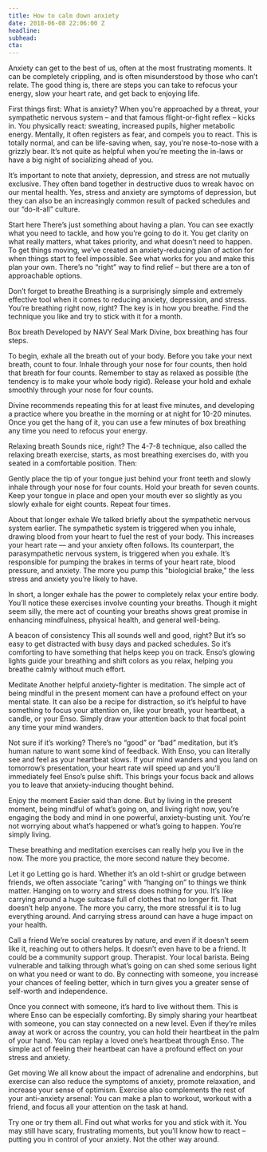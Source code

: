 ```yaml
---
title: How to calm down anxiety
date: 2018-06-08 22:06:00 Z
headline: 
subhead: 
cta: 
---
```


Anxiety can get to the best of us, often at the most frustrating moments. It can be completely crippling, and is often misunderstood by those who can’t relate. The good thing is, there are steps you can take to refocus your energy, slow your heart rate, and get back to enjoying life.

First things first: What is anxiety?
When you're approached by a threat, your sympathetic nervous system – and that famous flight-or-fight reflex – kicks in. You physically react: sweating, increased pupils, higher metabolic energy. Mentally, it often registers as fear, and compels you to react. This is totally normal, and can be life-saving when, say, you're nose-to-nose with a grizzly bear. It’s not quite as helpful when you’re meeting the in-laws or have a big night of socializing ahead of you.

It’s important to note that anxiety, depression, and stress are not mutually exclusive. They often band together in destructive duos to wreak havoc on our mental health. Yes, stress and anxiety are symptoms of depression, but they can also be an increasingly common result of packed schedules and our “do-it-all” culture.

Start here
There’s just something about having a plan. You can see exactly what you need to tackle, and how you’re going to do it. You get clarity on what really matters, what takes priority, and what doesn’t need to happen. To get things moving, we’ve created an anxiety-reducing plan of action for when things start to feel impossible. See what works for you and make this plan your own. There’s no “right” way to find relief – but there are a ton of approachable options.

Don’t forget to breathe
Breathing is a surprisingly simple and extremely effective tool when it comes to reducing anxiety, depression, and stress. You’re breathing right now, right? The key is in how you breathe. Find the technique you like and try to stick with it for a month. 

Box breath
Developed by NAVY Seal Mark Divine, box breathing has four steps. 

To begin, exhale all the breath out of your body. 
Before you take your next breath, count to four. 
Inhale through your nose for four counts, then hold that breath for four counts. Remember to stay as relaxed as possible (the tendency is to make your whole body rigid). 
Release your hold and exhale smoothly through your nose for four counts.

Divine recommends repeating this for at least five minutes, and developing a practice where you breathe in the morning or at night for 10-20 minutes. Once you get the hang of it, you can use a few minutes of box breathing any time you need to refocus your energy. 

Relaxing breath
Sounds nice, right? The 4-7-8 technique, also called the relaxing breath exercise, starts, as most breathing exercises do, with you seated in a comfortable position. Then:

Gently place the tip of your tongue just behind your front teeth and slowly inhale through your nose for four counts. 
Hold your breath for seven counts. 
Keep your tongue in place and open your mouth ever so slightly as you slowly exhale for eight counts. 
Repeat four times.

About that longer exhale
We talked briefly about the sympathetic nervous system earlier. The sympathetic system is triggered when you inhale, drawing blood from your heart to fuel the rest of your body. This increases your heart rate –– and your anxiety often follows. Its counterpart, the parasympathetic nervous system, is triggered when you exhale. It’s responsible for pumping the brakes in terms of your heart rate, blood pressure, and anxiety. The more you pump this "biologicial brake," the less stress and anxiety you’re likely to have.

In short, a longer exhale has the power to completely relax your entire body. You’ll notice these exercises involve counting your breaths. Though it might seem silly, the mere act of counting your breaths shows great promise in enhancing mindfulness, physical health, and general well-being. 

A beacon of consistency
This all sounds well and good, right? But it’s so easy to get distracted with busy days and packed schedules. So it’s comforting to have something that helps keep you on track. Enso’s glowing lights guide your breathing and shift colors as you relax, helping you breathe calmly without much effort. 

Meditate 
Another helpful anxiety-fighter is meditation. The simple act of being mindful in the present moment can have a profound effect on your mental state. It can also be a recipe for distraction, so it’s helpful to have something to focus your attention on, like your breath, your heartbeat, a candle, or your Enso. Simply draw your attention back to that focal point any time your mind wanders. 

Not sure if it’s working? There’s no “good” or “bad” meditation, but it’s human nature to want some kind of feedback. With Enso, you can literally see and feel as your heartbeat slows. If your mind wanders and you land on tomorrow’s presentation, your heart rate will speed up and you’ll immediately feel Enso’s pulse shift. This brings your focus back and allows you to leave that anxiety-inducing thought behind. 

Enjoy the moment
Easier said than done. But by living in the present moment, being mindful of what’s going on, and living right now, you’re engaging the body and mind in one powerful, anxiety-busting unit. You’re not worrying about what’s happened or what’s going to happen. You’re simply living.

These breathing and meditation exercises can really help you live in the now. The more you practice, the more second nature they become. 

Let it go
Letting go is hard. Whether it’s an old t-shirt or grudge between friends, we often associate “caring” with “hanging on” to things we think matter. Hanging on to worry and stress does nothing for you. It’s like carrying around a huge suitcase full of clothes that no longer fit. That doesn’t help anyone. The more you carry, the more stressful it is to lug everything around. And carrying stress around can have a huge impact on your health.

Call a friend
We’re social creatures by nature, and even if it doesn’t seem like it, reaching out to others helps. It doesn’t even have to be a friend. It could be a community support group. Therapist. Your local barista. Being vulnerable and talking through what’s going on can shed some serious light on what you need or want to do. By connecting with someone, you increase your chances of feeling better, which in turn gives you a greater sense of self-worth and independence. 

Once you connect with someone, it’s hard to live without them. This is where Enso can be especially comforting. By simply sharing your heartbeat with someone, you can stay connected on a new level. Even if they’re miles away at work or across the country, you can hold their heartbeat in the palm of your hand. You can replay a loved one’s heartbeat through Enso. The simple act of feeling their heartbeat can have a profound effect on your stress and anxiety. 

Get moving
We all know about the impact of adrenaline and endorphins, but exercise can also reduce the symptoms of anxiety, promote relaxation, and increase your sense of optimism. Exercise also complements the rest of your anti-anxiety arsenal: You can make a plan to workout, workout with a friend, and focus all your attention on the task at hand. 

Try one or try them all. Find out what works for you and stick with it. You may still have scary, frustrating moments, but you’ll know how to react – putting you in control of your anxiety. Not the other way around. 
